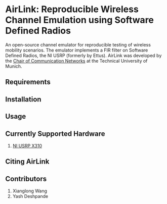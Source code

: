 # AirLink: Reproducible Wireless Channel Emulation using Software Defined Radios

An open-source channel emulator for reproducible testing of wireless mobility scenarios.
The emulator implements a FIR filter on Software Defined Radios, the NI USRP (formerly by Ettus). 
AirLink was developed by the [Chair of Communication Networks](https://www.ce.cit.tum.de/lkn/startseite/) at the Technical University of Munich. 

## Requirements

## Installation

## Usage

## Currently Supported Hardware
1. [NI USRP X310](https://www.ettus.com/all-products/x310-kit/])

## Citing AirLink 

## Contributors 
1. Xianglong Wang
2. Yash Deshpande
